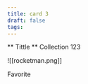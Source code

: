 ```yaml
---
title: card 3
draft: false
tags:
---
```


** Tittle **
Collection 123 

![[rocketman.png]]

Favorite
